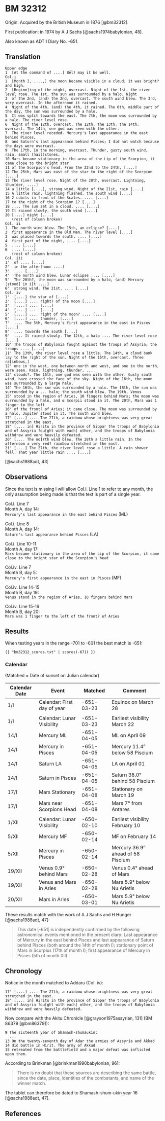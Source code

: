 # BM 32312 

Origin: Acquired by the British Museum in 1876 [@bm32312].

First publication: in 1974 by A J Sachs [@sachs1974babylonian, 48].

Also known as ADT I Diary No. -651.

## Translation
```
Upper edge
1  [At the command of ....] Bēl? may it be well.
Col.i
1  [Month I, ....,] the moon became visible in a cloud; it was bright? and high.
2  [Beginn]ing of the night, overcast. Night of the 1st, the river level rose. The 1st, the sun was surrounded by a halo. Night
3  of the 2nd, (and) the 2nd, overcast. The south wind blew. The 3rd, very overcast. In the afternoon it rained.
4  Night of the 4th, (and) the 4th, it rained. The 6th, middle part of the day, the sun was surrounded by a halo.
5  It was split towards the east. The 7th, the moon was surrounded by a halo. The river level rose.
6  Night of the 12th, overcast. The 12th, the 13th, the 14th, overcast. The 14th, one god was seen with the other.
7  The river level receded. Mercury's last appearance in the east behind Pisces,
8  and Saturn's last appearance behind Pisces; I did not watch because the days were overcast.
9  The 17th, in the morning, overcast. Thunder, gusty south wind, rain, small (hail)stones.
10 Mars became stationary in the area of the Lip of the Scorpion, it came close to the bright star
11 of the Scorpion's head. From the 22nd to the 24th, [....]
12 The 25th, Mars was east of the star to the right of the Scorpion [....]
13 The river level rose. Night of the 20th, overcast. Lightning, thun[der, ....]
14 a little [....], strong wind. Night of the 21st, rain [....]
15 A little rain, lightning flashed, the south wind [....]
16 2 cubits in front of the Scales. .... [....]
17 to the right of the Scorpion 1? [....]
18 .... The sun set in a cloud. .... [....]
19 It rained slowly, the south wind [....]
20 [....] night [....]
   (rest of column broken)
Col. ii
1  The north wind blew. The 15th, an eclipse? [....]
2  first appearance in the Old Man. The river level [....]
3  was placed towards the south. .... [....]
4  first part of the night, .... [....]
5  .... [....]
6  .... [....]
   (rest of column broken)
Col. iii
1'  of .... [....]
2'  in the after[noon ....]
3'  .... [....]
4'  The north wind blew. Lunar eclipse .... [....]
5'  The 20th?, the moon was surrounded by a halo, (and) Mercury [stood] in i[t ....]
6'  strong wind. The 21st, .... [....]
Col. iv
1'  [....] the star of [....]
2'  [....] .... right? of the moon [....]
3'  [....] .... [....]
4'  [....] .... [....]
5'  [....] .... right of the moon? .... [....]
6'  [....] .... thunder, [....]
7'  .... The 5th, Mercury's first appearance in the east in Pisces [....]
8'  .... towards the south [....]
9'  .... It rained slowly. The 12th, a halo .... The river level rose [....]
10' The troops of Babylonia fought against the troops of Assyria; the troops .... [....]
11' The 13th, the river level rose a little. The 14th, a cloud bank lay to the right of the sun. Night of the 15th, overcast. Three ra[inbows,]
12' one in the west, one between north and west, and one in the north, were seen. Rain, lightning, thunder, ....
13' clouds?. The 15th, one god was seen with the other. Gusty south wind, haze crossed the face of the sky. Night of the 16th, the moon was surrounded by a large halo.
14' The 16th, the sun was surrounded by a halo. The 18th, the sun was surrounded by a ... halo; the south wind blew. The 19th, Venus
15' stood in the region of Aries, 10 fingers behind Mars; the moon was surrounded by a halo, and α Scorpii stood in it. The 20th, Mars was 1 finger to the left
16' of the front? of Aries; it came close. The moon was surrounded by a halo, Jupiter stood in it. The south wind blew.
17' [....] .... The 27th, a rainbow whose brightness was very great stretched in the east.
18' [.... in] Hiritu in the province of Sippar the troops of Babylonia and of Assyria fou[ght with each] other, and the troops of Babylonia withdrew and were heavily defeated.
20' [.... The no]rth wind blew. The 28th a little rain. In the afternoon a very red? rainbow stretched in the east.
21' [....] The 27th, the river level rose a little. A rain shower fell. That year little rain .... [....]
```
[@sachs1988adt, 43]

## Observations

Since the text is missing I will allow Col.i. Line 1 to refer to any month, the only
assumption being made is that the text is part of a single year.

Col.i. Line 7\
Month A, day 14:\
`Mercury's last appearance in the east behind Pisces` (ML)

Col.i. Line 8\
Month A, day 14:\
`Saturn's last appearance behind Pisces` (LA)

Col.i. Line 10-11\
Month A, day 17:\
`Mars became stationary in the area of the Lip of the Scorpion, it came close to the bright star of the Scorpion's head`

Col.iv. Line 7\
Month B, day 5:\
`Mercury's first appearance in the east in Pisces` (MF)

Col.iv. Line 14-15\
Month B, day 19:\
`Venus stood in the region of Aries, 10 fingers behind Mars`

Col.iv. Line 15-16\
Month B, day 20:\
`Mars was 1 finger to the left of the front? of Aries`

## Results

When testing years in the range -701 to -601 the best match is -651:

```
{{ "bm32312_scores.txt" | scores(-671) }}
```

### Calendar

(Matched = Date of sunset on Julian calendar)

| Calendar Date | Event                       | Matched    | Comment                           | 
|---------------|-----------------------------|------------|-----------------------------------|
| 1/I           | Calendar: First day of year | -651-03-23 | Equinox on March 28               |
|               |                             |            |                                   |
| 1/I           | Calendar: Lunar Visibility  | -651-03-23 | Earliest visibility March 22      |
| 14/I          | Mercury ML                  | -651-04-05 | ML on April 09                    |
| 14/I          | Mercury in Pisces           | -651-04-05 | Mercury 11.4° below 58 Piscium    |
| 14/I          | Saturn LA                   | -651-04-05 | LA on April 01                    |
| 14/I          | Saturn in Pisces            | -651-04-05 | Saturn 38.0° behind 58 Piscium    |
| 17/I          | Mars Stationary             | -651-04-08 | Stationary on March 19            |
| 17/I          | Mars near Scorpions Head    | -651-04-08 | Mars 7° from Antares              |
|               |                             |            |                                   |
| 1/XII         | Calendar: Lunar Visibility  | -650-02-10 | Earliest visibility February 10   |
| 5/XII         | Mercury MF                  | -650-02-14 | MF on February 14                 |
| 5/XII         | Mercury in Pisces           | -650-02-14 | Mercury 36.9° ahead of 58 Piscium |
| 19/XII        | Venus 0.9° behind Mars      | -650-02-28 | Venus 0.4° ahead of Mars          |
| 19/XII        | Venus and Mars in Aries     | -650-02-28 | Mars 5.9° below Nu Arietis        |
| 20/XII        | Mars in Aries               | -650-03-01 | Mars 5.9° below Nu Arietis        |

These results match with the work of A J Sachs and H Hunger [@sachs1988adt, 47]:

> This date [-651] is independently confirmed by the
> following astronomical events mentioned in the present diary:
> Last appearance of Mercury
> in the east behind Pisces and last appearance of Saturn behind Pisces (both around
> the 14th of month I); stationary point of Mars in Scorpius (17th of month I); first
> appearance of Mercury in Pisces (5th of month XII).

## Chronology

Notice in the month matched to Addaru (Col. iv):
```
17' [....] .... The 27th, a rainbow whose brightness was very great stretched in the east.
18' [.... in] Hiritu in the province of Sippar the troops of Babylonia and of Assyria fou[ght with each] other, and the troops of Babylonia withdrew and were heavily defeated.
```

Now compare with the Akitu Chronicle [@grayson1975assyrian, 131] (BM 86379 [@bm86379]):
```
9 The sixteenth year of Shamash-shumaukin:
  ...
13 On the twenty-seventh day of Adar the armies of Assyria and Akkad
14 did battle in Hirit. The army of Akkad
15 retreated from the battlefield and a major defeat was inflicted upon them.
```

According to Brinkman [@brinkman1990babylonian, 96]:

> There is no doubt that these sources are describing the same battle, since the date,
> place, identities of the combatants, and name of the winner match.

The tablet can therefore be dated to Shamash-shum-ukin year 16 [@sachs1988adt, 47].

## References
